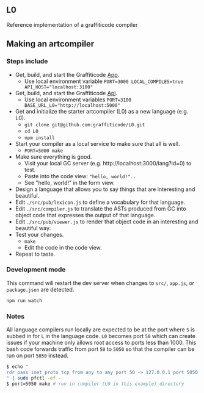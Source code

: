 L0
---
Reference implementation of a graffiticode compiler

## Making an artcompiler

### Steps include

* Get, build, and start the Graffiticode [App](https://github.com/graffiticode/graffiticode).
  * Use local environment variable `PORT=3000 LOCAL_COMPILES=true API_HOST="localhost:3100"`
* Get, build, and start the Graffiticode [Api](https://github.com/graffiticode/api).
  * Use local environment variables `PORT=3100 BASE_URL_L0="http://localhost:5000"`
* Get and initialize the starter artcompiler (L0) as a new language (e.g. L0).
  * `git clone git@github.com:graffiticode/L0.git`
  * `cd L0`
  * `npm install`
* Start your compiler as a local service to make sure that all is well.
  * `PORT=5000 make`
* Make sure everything is good.
  * Visit your local GC server (e.g. http://localhost:3000/lang?id=0) to test.
  * Paste into the code view: `"hello, world!"..`
  * See "hello, world!" in the form view.
* Design a language that allows you to say things that are interesting and beautiful.
* Edit `./src/pub/lexicon.js` to define a vocabulary for that language.
* Edit `./src/compiler.js` to translate the ASTs produced from GC into object code that expresses the output of that language.
* Edit `./src/pub/viewer.js` to render that object code in an interesting and beautiful way.
* Test your changes.
  * `make`
  * Edit the code in the code view.
* Repeat to taste.

### Development mode
This command will restart the dev server when changes to `src/`, `app.js`, or `package.json` are detected.

```bash
npm run watch
```

### Notes
All language compilers run locally are expected to be at the port where `5` is subbed in for `L` in the language code.  `L0` becomes port `50` which can create issues if your machine only allows root access to ports less than 1000.  This bash code forwards traffic from port `50` to `5050` so that the compiler can be run on port `5050` instead.
```bash
$ echo "
rdr pass inet proto tcp from any to any port 50 -> 127.0.0.1 port 5050
" | sudo pfctl -ef -
$ port=5050 make # run in compiler (L0 in this example) directory
```
